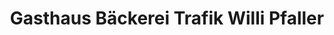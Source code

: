 ---
title: "Gasthaus Bäckerei Trafik Willi Pfaller"
url: /weinzierl-am-walde/gasthaus-baeckerei-trafik-willi-pfaller/
shop: Bäckerei
---